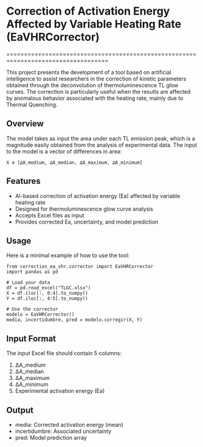 # Correction of Activation Energy Affected by Variable Heating Rate (EaVHRCorrector)
===================================================================================

This project presents the development of a tool based on artificial intelligence to assist researchers in the correction of kinetic parameters obtained through the deconvolution of thermoluminescence TL glow curves. The correction is particularly useful when the results are affected by anomalous behavior associated with the heating rate, mainly due to Thermal Quenching.

Overview
--------
The model takes as input the area under each TL emission peak, which is a magnitude easily obtained from the analysis of experimental data. The input to the model is a vector of differences in area:

    X ≡ [∆A_medium, ∆A_median, ∆A_maximum, ∆A_minimum]

Features
--------
- AI-based correction of activation energy (Ea) affected by variable heating rate
- Designed for thermoluminescence glow curve analysis
- Accepts Excel files as input
- Provides corrected Ea, uncertainty, and model prediction


Usage
-----
Here is a minimal example of how to use the tool:

    from correction_ea_vhr.corrector import EaVHRCorrector
    import pandas as pd

    # Load your data
    df = pd.read_excel("TLGC.xlsx")
    X = df.iloc[:, 0:4].to_numpy()
    Y = df.iloc[:, 4:5].to_numpy()

    # Use the corrector
    modelo = EaVHRCorrector()
    media, incertidumbre, pred = modelo.corregir(X, Y)

Input Format
------------
The input Excel file should contain 5 columns:
1. ∆A_medium  
2. ∆A_median  
3. ∆A_maximum  
4. ∆A_minimum  
5. Experimental activation energy (Ea)

Output
------
- media: Corrected activation energy (mean)
- incertidumbre: Associated uncertainty
- pred: Model prediction array
